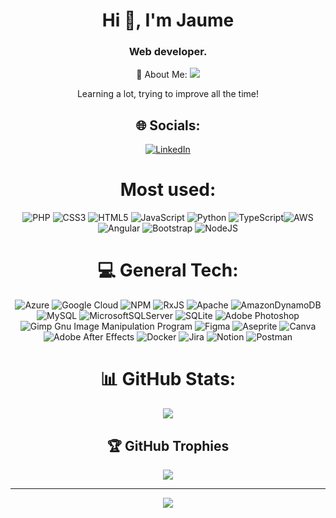<h1 align="center">Hi 👋, I'm Jaume</h1>
<h3 align="center">Web developer.</h3>


<div align="center">
💫 About Me:
  
  <img src="https://i.pinimg.com/originals/a6/97/67/a69767b37c34c13cb8f9245beb36e21c.gif"/>
  
Learning a lot, trying to improve all the time!



## 🌐 Socials:
[![LinkedIn](https://img.shields.io/badge/LinkedIn-%230077B5.svg?logo=linkedin&logoColor=white)](https://www.linkedin.com/in/jaume-oller-fernandez/) 
  
# Most used:
  ![PHP](https://img.shields.io/badge/php-%23777BB4.svg?style=flat&logo=php&logoColor=white) 
  ![CSS3](https://img.shields.io/badge/css3-%231572B6.svg?style=flat&logo=css3&logoColor=white) 
  ![HTML5](https://img.shields.io/badge/html5-%23E34F26.svg?style=flat&logo=html5&logoColor=white) 
  ![JavaScript](https://img.shields.io/badge/javascript-%23323330.svg?style=flat&logo=javascript&logoColor=%23F7DF1E) 
  ![Python](https://img.shields.io/badge/python-3670A0?style=flat&logo=python&logoColor=ffdd54) 
  ![TypeScript](https://img.shields.io/badge/typescript-%23007ACC.svg?style=flat&logo=typescript&logoColor=white)![AWS](https://img.shields.io/badge/AWS-%23FF9900.svg?style=flat&logo=amazon-aws&logoColor=white)
  ![Angular](https://img.shields.io/badge/angular-%23DD0031.svg?style=flat&logo=angular&logoColor=white) 
  ![Bootstrap](https://img.shields.io/badge/bootstrap-%23563D7C.svg?style=flat&logo=bootstrap&logoColor=white) 
  ![NodeJS](https://img.shields.io/badge/node.js-6DA55F?style=flat&logo=node.js&logoColor=white)
  

# 💻 General Tech:
  ![Azure](https://img.shields.io/badge/azure-%230072C6.svg?style=flat&logo=azure-devops&logoColor=white) ![Google Cloud](https://img.shields.io/badge/Google%20Cloud-%234285F4.svg?style=flat&logo=google-cloud&logoColor=white)  ![NPM](https://img.shields.io/badge/NPM-%23000000.svg?style=flat&logo=npm&logoColor=white) ![RxJS](https://img.shields.io/badge/rxjs-%23B7178C.svg?style=flat&logo=reactivex&logoColor=white) ![Apache](https://img.shields.io/badge/apache-%23D42029.svg?style=flat&logo=apache&logoColor=white) ![AmazonDynamoDB](https://img.shields.io/badge/Amazon%20DynamoDB-4053D6?style=flat&logo=Amazon%20DynamoDB&logoColor=white) ![MySQL](https://img.shields.io/badge/mysql-%2300f.svg?style=flat&logo=mysql&logoColor=white) ![MicrosoftSQLServer](https://img.shields.io/badge/Microsoft%20SQL%20Sever-CC2927?style=flat&logo=microsoft%20sql%20server&logoColor=white) ![SQLite](https://img.shields.io/badge/sqlite-%2307405e.svg?style=flat&logo=sqlite&logoColor=white) ![Adobe Photoshop](https://img.shields.io/badge/adobephotoshop-%2331A8FF.svg?style=flat&logo=adobephotoshop&logoColor=white) ![Gimp Gnu Image Manipulation Program](https://img.shields.io/badge/Gimp-657D8B?style=flat&logo=gimp&logoColor=FFFFFF) 	![Figma](https://img.shields.io/badge/figma-%23F24E1E.svg?style=flat&logo=figma&logoColor=white) ![Aseprite](https://img.shields.io/badge/Aseprite-FFFFFF?style=flat&logo=Aseprite&logoColor=#7D929E) ![Canva](https://img.shields.io/badge/Canva-%2300C4CC.svg?style=flat&logo=Canva&logoColor=white) ![Adobe After Effects](https://img.shields.io/badge/Adobe%20After%20Effects-9999FF.svg?style=flat&logo=Adobe%20After%20Effects&logoColor=white) ![Docker](https://img.shields.io/badge/docker-%230db7ed.svg?style=flat&logo=docker&logoColor=white) ![Jira](https://img.shields.io/badge/jira-%230A0FFF.svg?style=flat&logo=jira&logoColor=white) ![Notion](https://img.shields.io/badge/Notion-%23000000.svg?style=flat&logo=notion&logoColor=white) ![Postman](https://img.shields.io/badge/Postman-FF6C37?style=flat&logo=postman&logoColor=white)
# 📊 GitHub Stats:

![](https://github-readme-streak-stats.herokuapp.com/?user=jaumeollerfernandez&theme=dark&hide_border=false)<br/>


## 🏆 GitHub Trophies
![](https://github-profile-trophy.vercel.app/?username=jaumeollerfernandez&theme=radical&no-frame=true&no-bg=true&margin-w=4)

---
[![](https://visitcount.itsvg.in/api?id=jaumeollerfernandez&icon=5&color=1)](https://visitcount.itsvg.in)

  
  </div>
